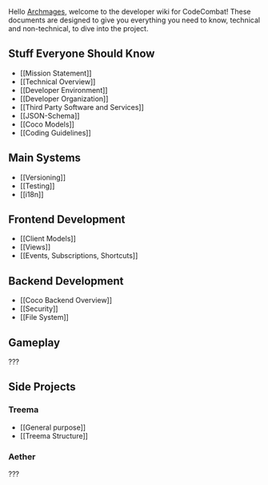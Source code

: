 Hello [Archmages](codecombat.com/contribute#archmage), welcome to the developer wiki for CodeCombat! These documents are designed to give you everything you need to know, technical and non-technical, to dive into the project.

## Stuff Everyone Should Know

* [[Mission Statement]]
* [[Technical Overview]]
* [[Developer Environment]]
* [[Developer Organization]]
* [[Third Party Software and Services]]
* [[JSON-Schema]]
* [[Coco Models]]
* [[Coding Guidelines]]

## Main Systems

* [[Versioning]]
* [[Testing]]
* [[i18n]]

## Frontend Development

* [[Client Models]]
* [[Views]]
* [[Events, Subscriptions, Shortcuts]]

## Backend Development

* [[Coco Backend Overview]]
* [[Security]]
* [[File System]]

## Gameplay
???

## Side Projects

### Treema

* [[General purpose]]
* [[Treema Structure]]

### Aether
???
